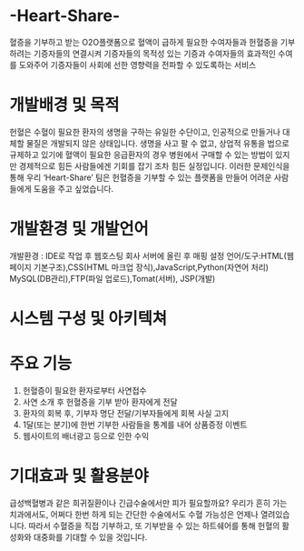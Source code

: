 # -Heart-Share-
혈증을 기부하고 받는 O2O플랫폼으로 혈액이 급하게 필요한 수여자들과 헌혈증을 기부하려는 기증자들의 연결시켜 기증자들의 목적성 있는 기증과 수여자들의 효과적인 수여를 도와주어 기증자들이 사회에 선한 영향력을 전파할 수 있도록하는 서비스
# 개발배경 및 목적
헌혈은 수혈이 필요한 환자의 생명을 구하는 유일한 수단이고, 인공적으로 만들거나 대체할 물질은 개발되지 않은 상태입니다. 생명을 사고 팔 수 없고, 상업적 유통을 법으로 규제하고 있기에 혈액이 필요한 응급환자의 경우 병원에서 구매할 수 있는 방법이 있지만 경제적으로 힘든 사람들에겐 기회를 잡기 조차 힘든 실정입니다. 이러한 문제인식을 통해 우리 ‘Heart-Share’ 팀은 헌혈증을 기부할 수 있는 플랫폼을 만들어 어려운 사람들에게 도움을 주고 싶었습니다.
# 개발환경 및 개발언어
개발환경 : IDE로 작업 후 웹호스팅 회사 서버에 올린 후 매핑 설정
언어/도구:HTML(웹페이지 기본구조),CSS(HTML 마크업 장식),JavaScript,Python(자연어 처리) MySQL(DB관리),FTP(파일 업로드),Tomat(서버), JSP(개발)
# 시스템 구성 및 아키텍쳐

# 주요 기능
1) 헌혈증이 필요한 환자로부터 사연접수
2) 사연 소개 후 헌혈증을 기부 받아 환자에게 전달
3) 환자의 회복 후, 기부자 명단 전달/기부자들에게 회복 사실 고지
4) 1달(또는 분기)에 한번 기부한 사람들을 통계를 내어 상품증정 이벤트 
5) 웹사이트의 배너광고 등으로 인한 수익 
# 기대효과 및 활용분야
급성백혈병과 같은 희귀질환이나 긴급수술에서만 피가 필요할까요? 우리가 흔히 가는 치과에서도, 어쩌다 한번 하게 되는 간단한 수술에서도 수혈 가능성은 언제나 열려있습니다. 따라서 수혈증을 직접 기부하고, 또 기부받을 수 있는 하트쉐어를 통해 헌혈의 활성화와 대중화를 기대할 수 있을 것입니다.
